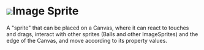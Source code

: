 # ![](/assets/touchcolor.png)Image Sprite

A "sprite" that can be placed on a Canvas, where it can react to touches and drags, interact with other sprites (Balls and other ImageSprites) and the edge of the Canvas, and move according to its property values.
